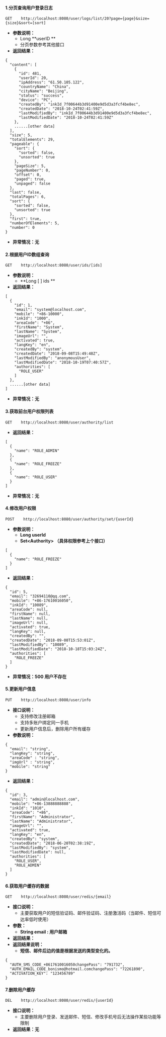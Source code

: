 #### 1.分页查询用户登录日志

```
GET    http://localhost:8080/user/logs/list/20?page={page}&size={size}&sort=[sort]
```

* **参数说明：**
  * Long **userID **
  * 分页参数参考其他接口
* **返回结果：**

```
{
  "content": [
    {
      "id": 481,
      "userId": 20,
      "ipAddress": "61.50.105.122",
      "countryName": "China",
      "cityName": "Beijing",
      "status": "success",
      "device": "PC",
      "createdBy": "inkId_7f00644b3d91400e9d5d3a3fcf4be8ec",
      "createdDate": "2018-10-24T02:41:59Z",
      "lastModifiedBy": "inkId_7f00644b3d91400e9d5d3a3fcf4be8ec",
      "lastModifiedDate": "2018-10-24T02:41:59Z"
    },
    ......[other data]
  ],
  "size": 5,
  "totalElements": 29,
  "pageable": {
    "sort": {
      "sorted": false,
      "unsorted": true
    },
    "pageSize": 5,
    "pageNumber": 0,
    "offset": 0,
    "paged": true,
    "unpaged": false
  },
  "last": false,
  "totalPages": 6,
  "sort": {
    "sorted": false,
    "unsorted": true
  },
  "first": true,
  "numberOfElements": 5,
  "number": 0
}
```

* **异常情况：无**

#### 2.根据用户ID数组查询

```
GET    http://localhost:8080/user/ids/[ids]
```

* **参数说明：**
  * **Long \[ \] ids **
* **返回结果：**

```
[
  {
    "id": 1,
    "email": "system@localhost.com",
    "mobile": "+86-10000",
    "inkId": "1000",
    "areaCode": "+86",
    "firstName": "System",
    "lastName": "System",
    "imageUrl": "",
    "activated": true,
    "langKey": "en",
    "createdBy": "system",
    "createdDate": "2018-09-08T15:49:48Z",
    "lastModifiedBy": "anonymousUser",
    "lastModifiedDate": "2018-10-19T07:40:57Z",
    "authorities": [
      "ROLE_USER"
    ]
  },
  ......[other data]
]
```

* **异常情况：无**

#### 3.获取前台用户权限列表

```
GET    http://localhost:8080/user/authority/list
```

* **返回结果：**

```
[
  {
    "name": "ROLE_ADMIN"
  },
  {
    "name": "ROLE_FREEZE"
  },
  {
    "name": "ROLE_USER"
  }
]
```

* **异常情况：无**

#### 4.修改用户权限

```
POST    http://localhost:8080/user/authority/set/{userId}
```

* **参数说明：**
  * **Long userId**
  * **Set&lt;Authority&gt; （具体权限参考上个接口）**

```
[
  {
    "name": "ROLE_FREEZE"
  }
]
```

* **返回结果：**

```
{
  "id": 5,
  "email": "32694110@qq.com",
  "mobile": "+86-17610016050",
  "inkId": "10089",
  "areaCode": null,
  "firstName": null,
  "lastName": null,
  "imageUrl": null,
  "activated": true,
  "langKey": null,
  "createdBy": "",
  "createdDate": "2018-09-08T15:53:01Z",
  "lastModifiedBy": "10089",
  "lastModifiedDate": "2018-10-18T15:03:24Z",
  "authorities": [
    "ROLE_FREEZE"
  ]
}
```

* **异常情况：500 用户不存在**

#### 5.更新用户信息

```
PUT    http://localhost:8080/user/info
```

* **接口说明：**
  * 支持修改注册邮箱
  * 支持多账户绑定同一手机
  * 更新用户信息后，删除用户所有缓存
* **参数说明：**

```
{
  "email": "string",
  "langKey": "string",
  "areaCode" : "string",
  "imgUrl" : "string",
  "mobile": "string"
}
```

* **返回结果：**

```
{
  "id": 3,
  "email": "admin@localhost.com",
  "mobile": "+86-13888888888",
  "inkId": "1010",
  "areaCode": "+86",
  "firstName": "Administrator",
  "lastName": "Administrator",
  "imageUrl": "",
  "activated": true,
  "langKey": "en",
  "createdBy": "system",
  "createdDate": "2018-06-20T02:38:19Z",
  "lastModifiedBy": "system",
  "lastModifiedDate": null,
  "authorities": [
    "ROLE_USER",
    "ROLE_ADMIN"
  ]
}
```

#### 6.获取用户缓存的数据

```
GET    http://localhost:8080/user/redis/{email}
```

* **接口说明：**
  * 主要获取用户的短信验证码、邮件验证码、注册激活码（当邮件、短信可达率低时使用）
* **参数：**
  * **String email : 用户邮箱**
* **返回结果：**
* **返回结果说明：**
  * **短信、邮件后边的值是根据发送的类型变化的。**

```
{
  "AUTH_SMS_CODE_+8617610016050changePass": "791732",
  "AUTH_EMAIL_CODE_bonismo@hotmail.comchangePass": "72261890",
  "ACTIVATION_KEY": "123456789"
}
```

#### 7.删除用户缓存

```
DEL    http://localhost:8080/user/redis/{userId}
```

* **接口说明：**
  * 主要删除用户登录、发送邮件、短信、修改手机号后无法操作某些功能等限制
* **返回结果：无**



